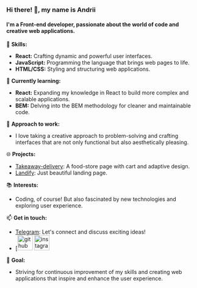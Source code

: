 ### Hi there! 👋, my name is Andrii

#### I'm a Front-end developer, passionate about the world of code and creative web applications.

🚀 **Skills:**
- **React:** Crafting dynamic and powerful user interfaces.
- **JavaScript:** Programming the language that brings web pages to life.
- **HTML/CSS:** Styling and structuring web applications.

🌱 **Currently learning:**
- **React:** Expanding my knowledge in React to build more complex and scalable applications.
- **BEM:** Delving into the BEM methodology for cleaner and maintainable code.

🎨 **Approach to work:**
- I love taking a creative approach to problem-solving and crafting interfaces that are not only functional but also aesthetically pleasing.

🌐 **Projects:**
- [Takeaway-delivery](https://andriiafanasiev.github.io/Takeaway-delivery/): A food-store page with cart and adaptive design.
- [Landify](https://andriiafanasiev.github.io/Landify/): Just beautiful landing page.

📚 **Interests:**
- Coding, of course! But also fascinated by new technologies and exploring user experience.

📫 **Get in touch:**
- [Telegram](https://t.me/Andyxax): Let's connect and discuss exciting ideas!
- [[<img src='https://cdn.jsdelivr.net/npm/simple-icons@3.0.1/icons/github.svg' alt='github' height='40'>](https://github.com/andriiafanasiev)  [<img src='https://cdn.jsdelivr.net/npm/simple-icons@3.0.1/icons/instagram.svg' alt='instagram' height='40'>](https://www.instagram.com/pechenkoandrii/)  

🚀 **Goal:**
- Striving for continuous improvement of my skills and creating web applications that inspire and enhance the user experience.




